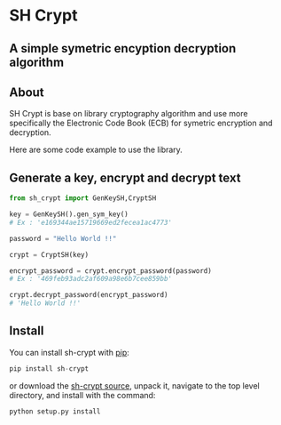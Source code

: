 SH Crypt
========
A simple symetric encyption decryption algorithm
------------------------------------------------
About
-----
SH Crypt is base on library cryptography algorithm and use more specifically the Electronic Code Book (ECB) for symetric encryption and decryption.

Here are some code example to use the library.

Generate a key, encrypt and decrypt text
----------------------------------------
```python
from sh_crypt import GenKeySH,CryptSH

key = GenKeySH().gen_sym_key()
# Ex : 'e169344ae15719669ed2fecea1ac4773'

password = "Hello World !!"

crypt = CryptSH(key)

encrypt_password = crypt.encrypt_password(password)
# Ex : '469feb93adc2af609a98e6b7cee859bb'

crypt.decrypt_password(encrypt_password)
# 'Hello World !!'
```

Install
-------
You can install sh-crypt with [pip](https://pypi.org/project/sh-crypt/):

```python
pip install sh-crypt
```

or download the [sh-crypt source](https://github.com/steven1909/sh-crypt/archive/refs/heads/master.zip), unpack it, navigate to the top level directory, and install with the command:

```python
python setup.py install
```